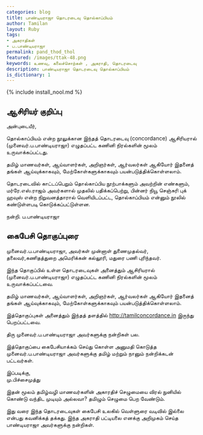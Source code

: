 ```yaml
---      
categories: blog      
title: பாண்டியராஜா தொடரடைவு தொல்காப்பியம்
author: Tamilan    
layout: Ruby    
tags:    
- அகராதிகள்
- ப.பாண்டியராஜா
permalink: pand_thod_thol
featured: /images/ttak-48.png    
keywords: உணவு, கலைச்சொற்கள் , அகராதி, தொடரடைவு
description: பாண்டியராஜா தொடரடைவு தொல்காப்பியம்
is_dictionary: 1 
---   
```

{% include install_nool.md %}  

## ஆசிரியர் குறிப்பு

அன்புடையீர்,

தொல்காப்பியம் என்ற நூலுக்கான இந்தத் தொடரடைவு (concordance) ஆசிரியரால் (முனைவர்.ப.பாண்டியராஜா)
எழுதப்பட்ட கணினி நிரல்களின் மூலம் உருவாக்கப்பட்டது. 

தமிழ் மாணவர்கள், ஆய்வாளர்கள், அறிஞர்கள், ஆர்வலர்கள் ஆகியோர் இதனைத் தங்கள் ஆய்வுக்காகவும்,
மேற்கோள்களுக்காகவும் பயன்படுத்திக்கொள்ளலாம்.

தொடரடைவில் காட்டப்பெறும் தொல்காப்பிய நூற்பாக்களும் அவற்றின் எண்களும், மர்ரே.எஸ்.ராஜம் அவர்களால்
முதலில் பதிக்கப்பெற்று, பின்னர் நியூ செஞ்சுரி புக் ஹவுஸ் என்ற நிறுவனத்தாரால் வெளியிடப்பட்ட, தொல்காப்பியம்
என்னும் நூலில் கண்டுள்ளபடி கொடுக்கப்பட்டுள்ளன. 

நன்றி. 
ப.பாண்டியராஜா 

## கைபேசி தொகுப்புரை  

முனைவர்.ப.பாண்டியராஜா, அவர்கள் முன்னாள் துணைமுதல்வர், தலைவர்,கணிதத்துறை அமெரிக்கன் கல்லூரி, மதுரை  பணி புரிந்தவர்.

இந்த தொகுப்பில் உள்ள தொடரடைவுகள் அனைத்தும் ஆசிரியரால் (முனைவர்.ப.பாண்டியராஜா) எழுதப்பட்ட கணினி நிரல்களின் மூலம் உருவாக்கப்பட்டவை. 

தமிழ் மாணவர்கள், ஆய்வாளர்கள், அறிஞர்கள், ஆர்வலர்கள் ஆகியோர் இதனைத் தங்கள் ஆய்வுக்காகவும், மேற்கோள்களுக்காகவும் பயன்படுத்திக்கொள்ளலாம். 

இத்தொகுப்புகள் அனைத்தும் இந்தத் தளத்தில் http://tamilconcordance.in  இருந்து பெறப்பட்டவை.

திரு முனைவர்.ப.பாண்டியராஜா அவர்களுக்கு நன்றிகள் பல.

இத்தொகுப்பை கைபேசியாக்கம் செய்து கொள்ள அனுமதி கொடுத்த முனைவர்.ப.பாண்டியராஜா அவர்களுக்கு தமிழ் மற்றும் நானும் நன்றிக்கடன் பட்டவர்கள்.

இப்படிக்கு,  
மு.பிச்சைமுத்து  

இதன் மூலம் தமிழ்வழி மாணவர்களின் அகாரதிச் செழுமையை விரல் நுனியில் கொண்டு வந்திட முடியும் அல்லவா? தமிழும் செழுமை பெற வேண்டும்.

இது வரை இந்த தொடரடைவுகள் கைபேசி உலகில் வெள்ளுரை வடிவில் இல்லை என்பது கவனிக்கத் தக்கது. இந்த அகராதி பட்டியலை எனக்கு அறிமுகம் செய்த பாண்டியராஜா அவர்களுக்கு நன்றிகள்.

